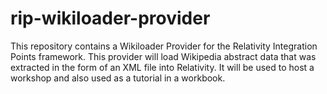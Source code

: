 # rip-wikiloader-provider
This repository contains a Wikiloader Provider for the Relativity Integration Points framework. This provider will load Wikipedia abstract data that was extracted in the form of an XML file into Relativity.  It will be used to host a workshop and also used as a tutorial in a workbook.
